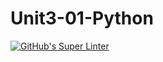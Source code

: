 # Unit3-01-Python
[![GitHub's Super Linter](README.md/../../../workflows/Mr%20Coxall's%20Super%20Linter/badge.svg)](README.md/../../../actions)
